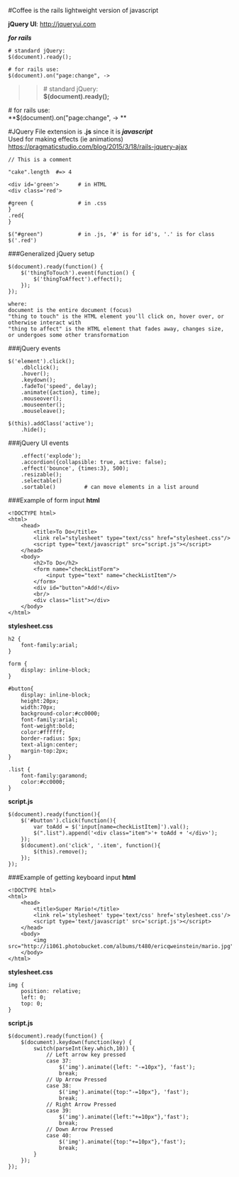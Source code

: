#Coffee is the rails lightweight version of javascript

**jQuery UI**: http://jqueryui.com  

***for rails***
```
# standard jQuery:
$(document).ready();

# for rails use:
$(document).on("page:change", ->
```

>>\# standard jQuery:  
**$(document).ready();**  

\# for rails use:  
**$(document).on("page:change", -> **


#JQuery
File extension is **.js** since it is ***javascript***  
Used for making effects (ie animations)  
https://pragmaticstudio.com/blog/2015/3/18/rails-jquery-ajax  

```
// This is a comment

"cake".length  #=> 4
```

```
<div id='green'>      # in HTML
<div class='red'>

#green {              # in .css
}
.red{
}

$("#green")           # in .js, '#' is for id's, '.' is for class
$('.red')
```
###Generalized jQuery setup
```
$(document).ready(function() {
    $('thingToTouch').event(function() {
        $('thingToAffect').effect();
    });
});

where:
document is the entire document (focus)
"thing to touch" is the HTML element you'll click on, hover over, or otherwise interact with
"thing to affect" is the HTML element that fades away, changes size, or undergoes some other transformation
```
###jQuery events
```
$('element').click();
	.dblclick();
	.hover();
	.keydown();
	.fadeTo('speed', delay);
	.animate({action}, time);
	.mouseover();
	.mouseenter();
	.mouseleave();
	
$(this).addClass('active');
	.hide();
```
###jQuery UI events
```
	.effect('explode');
	.accordion({collapsible: true, active: false);
	.effect('bounce', {times:3}, 500);
	.resizable();
	.selectable()
	.sortable()			# can move elements in a list around
```

###Example of form input
**html**
```
<!DOCTYPE html>
<html>
    <head>
    	<title>To Do</title>
        <link rel="stylesheet" type="text/css" href="stylesheet.css"/>
        <script type="text/javascript" src="script.js"></script>
	</head>
	<body>
		<h2>To Do</h2>
		<form name="checkListForm">
			<input type="text" name="checkListItem"/>
		</form>
		<div id="button">Add!</div>
		<br/>
		<div class="list"></div>
	</body>
</html>
```
**stylesheet.css**
```
h2 {
    font-family:arial;
}

form {
    display: inline-block;
}

#button{
    display: inline-block;
    height:20px;
	width:70px;
	background-color:#cc0000;
	font-family:arial;
	font-weight:bold;
	color:#ffffff;
	border-radius: 5px;
	text-align:center;
	margin-top:2px;
}

.list {
	font-family:garamond;
	color:#cc0000;
}
```
**script.js**  
```
$(document).ready(function(){
    $('#button').click(function(){
        var toAdd = $('input[name=checkListItem]').val();
        $(".list").append('<div class="item">'+ toAdd + '</div>');
    });
    $(document).on('click', '.item', function(){
        $(this).remove();
    });
});
```
###Example of getting keyboard input
**html**
```
<!DOCTYPE html>
<html>
    <head>
    	<title>Super Mario!</title>
        <link rel='stylesheet' type='text/css' href='stylesheet.css'/>
		<script type='text/javascript' src='script.js'></script>
	</head>
	<body>
        <img src="http://i1061.photobucket.com/albums/t480/ericqweinstein/mario.jpg"/>
	</body>
</html>
```
**stylesheet.css**
```
img {
    position: relative;
    left: 0;
    top: 0;
}
```
**script.js**
```
$(document).ready(function() {
    $(document).keydown(function(key) {
        switch(parseInt(key.which,10)) {
			// Left arrow key pressed
			case 37:
				$('img').animate({left: "-=10px"}, 'fast');
				break;
			// Up Arrow Pressed
			case 38:
				$('img').animate({top:"-=10px"}, 'fast');
				break;
			// Right Arrow Pressed
			case 39:
				$('img').animate({left:"+=10px"},'fast');
				break;
			// Down Arrow Pressed
			case 40:
				$('img').animate({top:"+=10px"},'fast');
				break;
		}
	});
});
```
